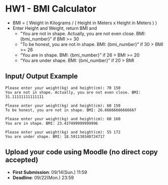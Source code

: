 # HW1 - BMI Calculator

- BMI = ( Weight in Kilograms / ( Height in Meters x Height in Meters ) ) 
- Enter Height and Weight, return BMI and 
    - "You are not in shape. Actually, you are not even close. BMI: {bmi_number}” if BMI >= 30 
    - "To be honest, you are not in shape. BMI: {bmi_number}” if 30 > BMI >= 26
    - “You are in shape. BMI: {bmi_number}” if 26 > BMI >= 20 
    - “You are under shape. BMI: {bmi_number}” if 20 > BMI 

## Input/ Output Example
```
Please enter your weight(kg) and height(cm): 70 150
You are not in shape. Actually, you are not even close. BMI: 31.11111111111111
```

```
Please enter your weight(kg) and height(cm): 60 150
To be honest, you are not in shape. BMI: 26.66666666666667
```

```
Please enter your weight(kg) and height(cm): 60 160
You are in shape. BMI: 23.437499999999996
```

```
Please enter your weight(kg) and height(cm): 55 172
You are under shape. BMI: 18.591130340724717
```

## Upload your code using Moodle (no direct copy accepted) 
- **First Submission**: 09/14(Sun.) 11:59
- **Deadline**: 09/22(Mon.) 23:59
